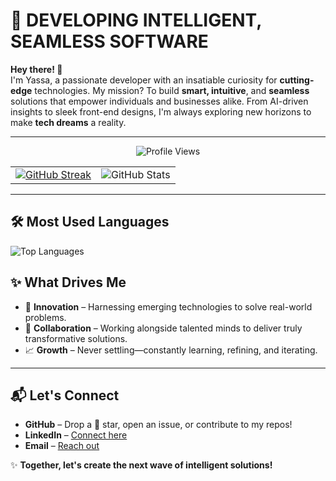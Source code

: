 # 🚀 DEVELOPING INTELLIGENT, SEAMLESS SOFTWARE  

**Hey there! 👋**  
I'm Yassa, a passionate developer with an insatiable curiosity for **cutting-edge** technologies. My mission? To build **smart, intuitive**, and **seamless** solutions that empower individuals and businesses alike. From AI-driven insights to sleek front-end designs, I'm always exploring new horizons to make **tech dreams** a reality.

---
<p align="center">
  <img src="https://komarev.com/ghpvc/?username=Yassa122&label=Profile%20Views&color=0e75b6&style=flat-square" alt="Profile Views" />
</p>
<table>
  <tr>
    <td>
      <a href="https://git.io/streak-stats">
        <img src="https://streak-stats.demolab.com/?user=Yassa122&theme=tokyonight" alt="GitHub Streak"/>
      </a>
    </td>
    <td>
      <img src="https://github-readme-stats.vercel.app/api?username=Yassa122&show_icons=true&theme=codeSTACKr" alt="GitHub Stats"/>
    </td>
  </tr>
</table>

---

## 🛠️ **Most Used Languages**
![Top Languages](https://github-readme-stats.vercel.app/api/top-langs/?username=Yassa122&theme=codeSTACKr&layout=compact)

## ✨ **What Drives Me**
- 🚀 **Innovation** – Harnessing emerging technologies to solve real-world problems.  
- 🤝 **Collaboration** – Working alongside talented minds to deliver truly transformative solutions.  
- 📈 **Growth** – Never settling—constantly learning, refining, and iterating.  

---

## 📬 **Let's Connect**
- **GitHub** – Drop a 🌟 star, open an issue, or contribute to my repos!
- **LinkedIn** – [Connect here](https://www.linkedin.com/in/yassa-ashraf-b59309231/)
- **Email** – [Reach out](mailto:yassa.ashraf56@gmail.com)

✨ **Together, let's create the next wave of intelligent solutions!**

